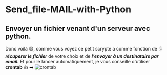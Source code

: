 # Send_file-MAIL-with-Python
## Envoyer un fichier venant d'un serveur avec python.
Donc voilà 😄, comme vous voyez ce petit scrypte a comme fonction de 🖇️***récuperer le fichier*** de votre choix et de ***l'envoyer à un destinataire par email.***
Et pour le lancer automatiquement, je vous conseille d'utiliser **crontab** 👍
➡️ ![crontab](crontab.png)
